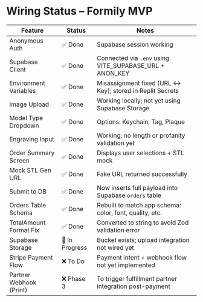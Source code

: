 # Wiring Status – Formily MVP

| Feature                  | Status        | Notes                                                     |
|--------------------------|---------------|------------------------------------------------------------|
| Anonymous Auth           | ✅ Done        | Supabase session working                                   |
| Supabase Client          | ✅ Done        | Connected via `.env` using VITE_SUPABASE_URL + ANON_KEY    |
| Environment Variables    | ✅ Done        | Misassignment fixed (URL ↔️ Key); stored in Replit Secrets |
| Image Upload             | ✅ Done        | Working locally; not yet using Supabase Storage            |
| Model Type Dropdown      | ✅ Done        | Options: Keychain, Tag, Plaque                             |
| Engraving Input          | ✅ Done        | Working; no length or profanity validation yet             |
| Order Summary Screen     | ✅ Done        | Displays user selections + STL mock                        |
| Mock STL Gen URL         | ✅ Done        | Fake URL returned successfully                             |
| Submit to DB             | ✅ Done        | Now inserts full payload into Supabase `orders` table      |
| Orders Table Schema      | ✅ Done        | Rebuilt to match app schema: color, font, quality, etc.    |
| TotalAmount Format Fix   | ✅ Done        | Converted to string to avoid Zod validation error          |
| Supabase Storage         | 🔄 In Progress | Bucket exists; upload integration not wired yet            |
| Stripe Payment Flow      | ❌ To Do       | Payment intent + webhook flow not yet implemented          |
| Partner Webhook (Print)  | ❌ Phase 3     | To trigger fulfillment partner integration post-payment    |
